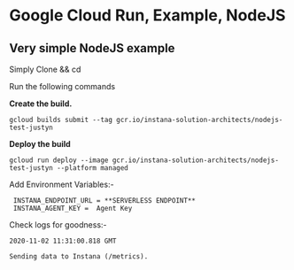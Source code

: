 # Google Cloud Run, Example, NodeJS

## Very simple NodeJS example


Simply Clone && cd

Run the following commands


**Create the build.**

    gcloud builds submit --tag gcr.io/instana-solution-architects/nodejs-test-justyn

**Deploy the build**

    gcloud run deploy --image gcr.io/instana-solution-architects/nodejs-test-justyn --platform managed

Add Environment Variables:-

 

     INSTANA_ENDPOINT_URL = **SERVERLESS ENDPOINT** 
     INSTANA_AGENT_KEY =  Agent Key

    

Check logs for goodness:-

    2020-11-02 11:31:00.818 GMT
    
    Sending data to Instana (/metrics).

